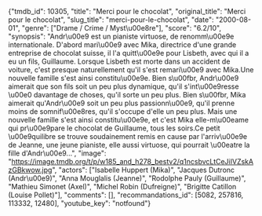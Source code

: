 {"tmdb_id": 10305, "title": "Merci pour le chocolat", "original_title": "Merci pour le chocolat", "slug_title": "merci-pour-le-chocolat", "date": "2000-08-01", "genre": ["Drame / Crime / Myst\u00e8re"], "score": "6.2/10", "synopsis": "Andr\u00e9 est un pianiste virtuose, de renomm\u00e9e internationale. D'abord mari\u00e9 avec Mika, directrice d'une grande entreprise de chocolat suisse, il l'a quitt\u00e9e pour Lisbeth, avec qui il a eu un fils, Guillaume. Lorsque Lisbeth est morte dans un accident de voiture, c'est presque naturellement qu'il s'est remari\u00e9 avec Mika.Une nouvelle famille s'est ainsi constitu\u00e9e. Bien s\u00fbr, Andr\u00e9 aimerait que son fils soit un peu plus dynamique, qu'il s'int\u00e9resse \u00e0 davantage de choses, qu'il sorte un peu plus. Bien s\u00fbr, Mika aimerait qu'Andr\u00e9 soit un peu plus passionn\u00e9, qu'il prenne moins de somnif\u00e8res, qu'il s'occupe d'elle un peu plus. Mais une nouvelle famille s'est ainsi constitu\u00e9e, et c'est Mika elle-m\u00eame qui pr\u00e9pare le chocolat de Guillaume, tous les soirs.Ce petit \u00e9quilibre se trouve soudainement remis en cause par l'arriv\u00e9e de Jeanne, une jeune pianiste, elle aussi virtuose, qui pourrait \u00eatre la fille d'Andr\u00e9...", "image": "https://image.tmdb.org/t/p/w185_and_h278_bestv2/q1ncsbvcLtCeJiIVZskAzGBkwow.jpg", "actors": ["Isabelle Huppert (Mika)", "Jacques Dutronc (Andr\u00e9)", "Anna Mouglalis (Jeanne)", "Rodolphe Pauly (Guillaume)", "Mathieu Simonet (Axel)", "Michel Robin (Dufreigne)", "Brigitte Catillon (Louise Pollet)"], "comments": [], "recommandations_id": [5082, 257816, 113332, 12480], "youtube_key": "notfound"}